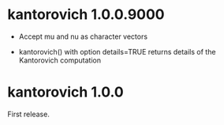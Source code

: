 # kantorovich 1.0.0.9000

* Accept mu and nu as character vectors

* kantorovich() with option details=TRUE returns details of the Kantorovich computation

# kantorovich 1.0.0

First release.


